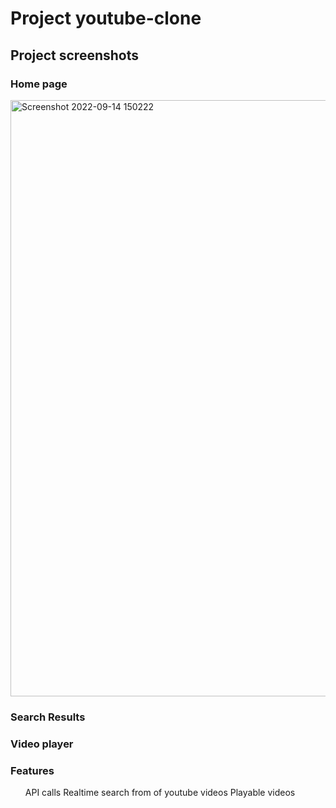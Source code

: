<h1>Project youtube-clone</h1>
<h2>Project screenshots</h2>

<h3>Home page</h3>
<img width="954" alt="Screenshot 2022-09-14 150222" src="https://user-images.githubusercontent.com/42487965/190118935-96f60bfc-4c99-4663-a1f8-e5c42f02e93a.png">
<h3>Search Results</h3>
<h3>Video player</h3>
<h3>Features</h3>
<ul>
<item>API calls</item>
<item>Realtime search from of youtube videos</item>
<item>Playable videos</item>
</ul>

